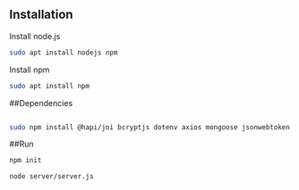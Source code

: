 ## Installation
Install node.js
```bash
sudo apt install nodejs npm
```
Install npm
```bash
sudo apt install npm
```
##Dependencies

```bash 

sudo npm install @hapi/joi bcryptjs dotenv axios mongoose jsonwebtoken mongodb express --save

```


##Run

```bash
npm init
```

```bash
node server/server.js

```
